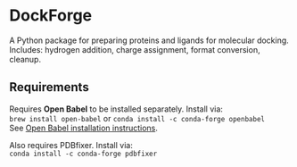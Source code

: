 # DockForge
A Python package for preparing proteins and ligands for molecular docking.  
Includes: hydrogen addition, charge assignment, format conversion, cleanup.

## Requirements
Requires **Open Babel** to be installed separately. Install via:  
```brew install open-babel``` or ```conda install -c conda-forge openbabel```  
See [Open Babel installation instructions](https://openbabel.org/docs/Installation/install.html).
  
Also requires PDBfixer. Install via:  
```conda install -c conda-forge pdbfixer```
